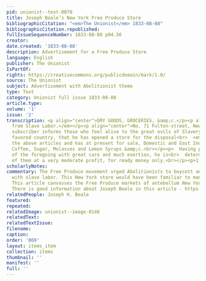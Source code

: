 ```yaml
---
pid: unionist--text-0070
title: Joseph Beale’s New York Free Produce Store
bibliographicCitation: "<em>The Unionist</em> 1833-08-08"
bibliographicCitation.republished: 
fullIssueSequenceNumber: 1833-08-08 p04.56
creator: 
date.created: '1833-08-08'
description: Advertisement for a Free Produce Store
language: English
publisher: The Unionist
IsPartOf: 
rights: https://creativecommons.org/publicdomain/mark/1.0/
source: The Unionist
subject: Advertisement with Abolitionist theme
type: Text
category: Unionist full issue 1833-08-08
article.type: 
volume: '1'
issue: '2'
transcription: <p align="center">DRY GOODS, GROCERIES, &amp;c.</p><p align="center"><em>Free
  from Slave Labor.</em></p><p align="center">No. 71 Fulton-street, New York.</p><p>  THE
  subscriber informs those who feel alive to the great evils of Slavery in<br>  this
  favored country, that he has opened a store for the disposal<br>  <em>exclusively</em>  of
  the above articles and has at present for sale, Domestic and East India<br>  manufactures—Rice,
  Coffee, Sugar, Molasses and Lemon Syrups &amp;c.<br></p><p>  Having procured many
  of the foregoing with great care and much exertion, he is<br>  determined to dispose
  of them at a very moderate profit, for ready money only.<br></p><p>1.JOSEPH H. BEALE.</p>
scholarlyNotes: 
commentary: The Free Produce movement urged Abolitionists to boycott any goods made
  with slave labor. This New York store would have been familiar to many of the students.
  This article canvasses the Free Produce markets of antebellum New York City - https://www.nyfoodstory.com/wp-content/uploads/2020/11/2013_CHNY_NY_Foodstory_FINAL-2.pdf
  There is good information about Joseph Beale in this article - https://vermonthistory.org/journal/69/vt69_s04.pdf
relatedPeople: Joseph H. Beale
featured: 
repeated: 
relatedImage: unionist--image-0146
relatedText: 
relatedTextIssue: 
filename: 
caption: 
order: '069'
layout: items_item
collection: items
thumbnail: ''
manifest: ''
full: ''
---
```

